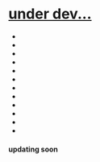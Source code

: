 
# [under dev...](https://github.com/aharo24/opensource#machine-learning)

- 
- 
- 
- 
- 
- 
- 
- 
- 
- 
- 
- 
#### updating soon